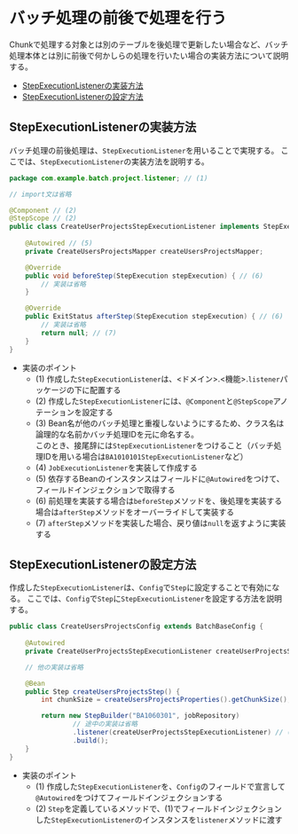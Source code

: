 # バッチ処理の前後で処理を行う

Chunkで処理する対象とは別のテーブルを後処理で更新したい場合など、バッチ処理本体とは別に前後で何かしらの処理を行いたい場合の実装方法について説明する。

- [StepExecutionListenerの実装方法](#stepexecutionlistenerの実装方法)
- [StepExecutionListenerの設定方法](#stepexecutionlistenerの設定方法)

## StepExecutionListenerの実装方法

バッチ処理の前後処理は、`StepExecutionListener`を用いることで実現する。
ここでは、`StepExecutionListener`の実装方法を説明する。

```java
package com.example.batch.project.listener; // (1)

// import文は省略

@Component // (2)
@StepScope // (2)
public class CreateUserProjectsStepExecutionListener implements StepExecutionListener { // (3), (4)
    
    @Autowired // (5)
    private CreateUsersProjectsMapper createUsersProjectsMapper;

    @Override
    public void beforeStep(StepExecution stepExecution) { // (6)
        // 実装は省略
    }

    @Override
    public ExitStatus afterStep(StepExecution stepExecution) { // (6)
        // 実装は省略
        return null; // (7)
    }
}
```

- 実装のポイント
    - (1) 作成した`StepExecutionListener`は、<ドメイン>.<機能>.`listener`パッケージの下に配置する
    - (2) 作成した`StepExecutionListener`には、`@Component`と`@StepScope`アノテーションを設定する
    - (3) Bean名が他のバッチ処理と重複しないようにするため、クラス名は論理的な名前かバッチ処理IDを元に命名する。  
      このとき、接尾辞には`StepExecutionListener`をつけること（バッチ処理IDを用いる場合は`BA1010101StepExecutionListener`など）
    - (4) `JobExecutionListener`を実装して作成する
    - (5) 依存するBeanのインスタンスはフィールドに`@Autowired`をつけて、フィールドインジェクションで取得する
    - (6) 前処理を実装する場合は`beforeStep`メソッドを、後処理を実装する場合は`afterStep`メソッドをオーバーライドして実装する
    - (7) `afterStep`メソッドを実装した場合、戻り値は`null`を返すように実装する

## StepExecutionListenerの設定方法

作成した`StepExecutionListener`は、`Config`で`Step`に設定することで有効になる。
ここでは、`Config`で`Step`に`StepExecutionListener`を設定する方法を説明する。

```java
public class CreateUsersProjectsConfig extends BatchBaseConfig {
    
    @Autowired
    private CreateUserProjectsStepExecutionListener createUserProjectsStepExecutionListener; // (1)

    // 他の実装は省略

    @Bean
    public Step createUsersProjectsStep() {
        int chunkSize = createUsersProjectsProperties().getChunkSize();

        return new StepBuilder("BA1060301", jobRepository)
                // 途中の実装は省略
                .listener(createUserProjectsStepExecutionListener) // (2)
                .build();
    }
}
```

- 実装のポイント
    - (1) 作成した`StepExecutionListener`を、`Config`のフィールドで宣言して`@Autowired`をつけてフィールドインジェクションする
    - (2) `Step`を定義しているメソッドで、(1)でフィールドインジェクションした`StepExecutionListener`のインスタンスを`listener`メソッドに渡す

